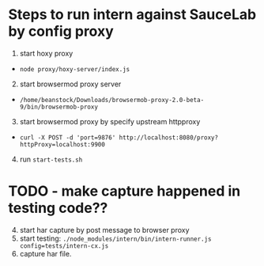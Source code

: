# Steps to run intern against SauceLab by config proxy

1. start hoxy proxy
  - `node proxy/hoxy-server/index.js`

2. start browsermod proxy server
  - `/home/beanstock/Downloads/browsermob-proxy-2.0-beta-9/bin/browsermob-proxy`

3. start browsermod proxy by specify upstream httpproxy
  - `curl -X POST -d 'port=9876' http://localhost:8080/proxy?httpProxy=localhost:9900`

4. run `start-tests.sh`

# TODO - make capture happened in testing code??

4. start har capture by post message to browser proxy
5. start testing: `./node_modules/intern/bin/intern-runner.js config=tests/intern-cx.js`
6. capture har file.
